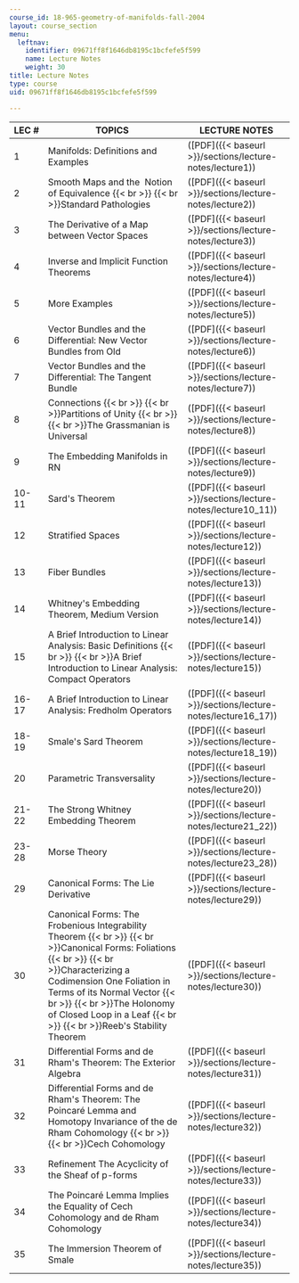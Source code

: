 ```yaml
---
course_id: 18-965-geometry-of-manifolds-fall-2004
layout: course_section
menu:
  leftnav:
    identifier: 09671ff8f1646db8195c1bcfefe5f599
    name: Lecture Notes
    weight: 30
title: Lecture Notes
type: course
uid: 09671ff8f1646db8195c1bcfefe5f599

---
```


| LEC # | TOPICS  | LECTURE NOTES |
| --- | --- | --- |
| 1 | Manifolds: Definitions and Examples | ([PDF]({{< baseurl >}}/sections/lecture-notes/lecture1)) |
| 2 | Smooth Maps and the  Notion of Equivalence  {{< br >}}  {{< br >}}Standard Pathologies | ([PDF]({{< baseurl >}}/sections/lecture-notes/lecture2)) |
| 3 | The Derivative of a Map between Vector Spaces | ([PDF]({{< baseurl >}}/sections/lecture-notes/lecture3)) |
| 4 | Inverse and Implicit Function Theorems | ([PDF]({{< baseurl >}}/sections/lecture-notes/lecture4)) |
| 5 | More Examples | ([PDF]({{< baseurl >}}/sections/lecture-notes/lecture5)) |
| 6 | Vector Bundles and the Differential: New Vector Bundles from Old | ([PDF]({{< baseurl >}}/sections/lecture-notes/lecture6)) |
| 7 | Vector Bundles and the Differential: The Tangent Bundle | ([PDF]({{< baseurl >}}/sections/lecture-notes/lecture7)) |
| 8 | Connections  {{< br >}}  {{< br >}}Partitions of Unity  {{< br >}}  {{< br >}}The Grassmanian is Universal | ([PDF]({{< baseurl >}}/sections/lecture-notes/lecture8)) |
| 9 | The Embedding Manifolds in RN | ([PDF]({{< baseurl >}}/sections/lecture-notes/lecture9)) |
| 10-11 | Sard's Theorem | ([PDF]({{< baseurl >}}/sections/lecture-notes/lecture10_11)) |
| 12 | Stratified Spaces | ([PDF]({{< baseurl >}}/sections/lecture-notes/lecture12)) |
| 13 | Fiber Bundles | ([PDF]({{< baseurl >}}/sections/lecture-notes/lecture13)) |
| 14 | Whitney's Embedding Theorem, Medium Version | ([PDF]({{< baseurl >}}/sections/lecture-notes/lecture14)) |
| 15 | A Brief Introduction to Linear Analysis: Basic Definitions  {{< br >}}  {{< br >}}A Brief Introduction to Linear Analysis: Compact Operators  | ([PDF]({{< baseurl >}}/sections/lecture-notes/lecture15)) |
| 16-17 | A Brief Introduction to Linear Analysis: Fredholm Operators | ([PDF]({{< baseurl >}}/sections/lecture-notes/lecture16_17)) |
| 18-19 | Smale's Sard Theorem | ([PDF]({{< baseurl >}}/sections/lecture-notes/lecture18_19)) |
| 20 | Parametric Transversality | ([PDF]({{< baseurl >}}/sections/lecture-notes/lecture20)) |
| 21-22 | The Strong Whitney Embedding Theorem | ([PDF]({{< baseurl >}}/sections/lecture-notes/lecture21_22)) |
| 23-28 | Morse Theory | ([PDF]({{< baseurl >}}/sections/lecture-notes/lecture23_28)) |
| 29 | Canonical Forms: The Lie Derivative | ([PDF]({{< baseurl >}}/sections/lecture-notes/lecture29)) |
| 30 | Canonical Forms: The Frobenious Integrability Theorem  {{< br >}}  {{< br >}}Canonical Forms: Foliations  {{< br >}}  {{< br >}}Characterizing a Codimension One Foliation in Terms of its Normal Vector  {{< br >}}  {{< br >}}The Holonomy of Closed Loop in a Leaf  {{< br >}}  {{< br >}}Reeb's Stability Theorem | ([PDF]({{< baseurl >}}/sections/lecture-notes/lecture30)) |
| 31 | Differential Forms and de Rham's Theorem: The Exterior Algebra | ([PDF]({{< baseurl >}}/sections/lecture-notes/lecture31)) |
| 32 | Differential Forms and de Rham's Theorem: The Poincaré Lemma and Homotopy Invariance of the de Rham Cohomology  {{< br >}}  {{< br >}}Cech Cohomology | ([PDF]({{< baseurl >}}/sections/lecture-notes/lecture32)) |
| 33 | Refinement The Acyclicity of the Sheaf of p-forms | ([PDF]({{< baseurl >}}/sections/lecture-notes/lecture33)) |
| 34 | The Poincaré Lemma Implies the Equality of Cech Cohomology and de Rham Cohomology | ([PDF]({{< baseurl >}}/sections/lecture-notes/lecture34)) |
| 35 | The Immersion Theorem of Smale | ([PDF]({{< baseurl >}}/sections/lecture-notes/lecture35))